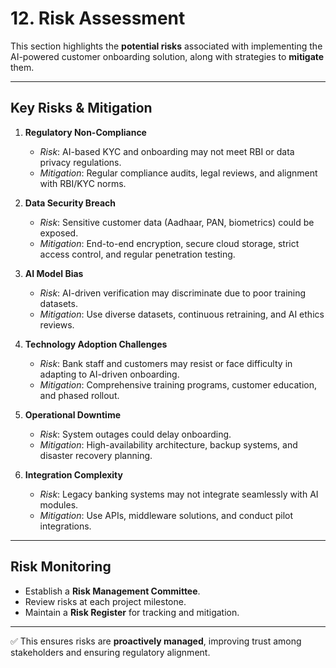 # 12. Risk Assessment

This section highlights the **potential risks** associated with implementing the AI-powered customer onboarding solution, along with strategies to **mitigate** them.

---

## Key Risks & Mitigation

1. **Regulatory Non-Compliance**
   - *Risk*: AI-based KYC and onboarding may not meet RBI or data privacy regulations.  
   - *Mitigation*: Regular compliance audits, legal reviews, and alignment with RBI/KYC norms.  

2. **Data Security Breach**
   - *Risk*: Sensitive customer data (Aadhaar, PAN, biometrics) could be exposed.  
   - *Mitigation*: End-to-end encryption, secure cloud storage, strict access control, and regular penetration testing.  

3. **AI Model Bias**
   - *Risk*: AI-driven verification may discriminate due to poor training datasets.  
   - *Mitigation*: Use diverse datasets, continuous retraining, and AI ethics reviews.  

4. **Technology Adoption Challenges**
   - *Risk*: Bank staff and customers may resist or face difficulty in adapting to AI-driven onboarding.  
   - *Mitigation*: Comprehensive training programs, customer education, and phased rollout.  

5. **Operational Downtime**
   - *Risk*: System outages could delay onboarding.  
   - *Mitigation*: High-availability architecture, backup systems, and disaster recovery planning.  

6. **Integration Complexity**
   - *Risk*: Legacy banking systems may not integrate seamlessly with AI modules.  
   - *Mitigation*: Use APIs, middleware solutions, and conduct pilot integrations.  

---

## Risk Monitoring
- Establish a **Risk Management Committee**.  
- Review risks at each project milestone.  
- Maintain a **Risk Register** for tracking and mitigation.  

---

✅ This ensures risks are **proactively managed**, improving trust among stakeholders and ensuring regulatory alignment.
